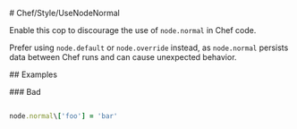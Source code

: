 \# Chef/Style/UseNodeNormal



Enable this cop to discourage the use of `node.normal` in Chef code. 

Prefer using `node.default` or `node.override` instead, as `node.normal` persists data between Chef runs and can cause unexpected behavior.



\## Examples



\### Bad



```ruby

node.normal\['foo'] = 'bar'



